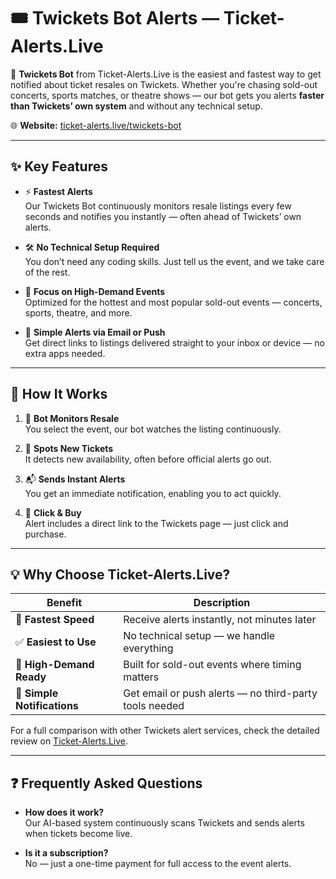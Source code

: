 # 🎟️ Twickets Bot Alerts — Ticket-Alerts.Live

🚀 **Twickets Bot** from Ticket-Alerts.Live is the easiest and fastest way to get notified about ticket resales on Twickets. Whether you're chasing sold-out concerts, sports matches, or theatre shows — our bot gets you alerts **faster than Twickets’ own system** and without any technical setup.  

🌐 **Website:** [ticket-alerts.live/twickets-bot](https://ticket-alerts.live/twickets-bot)

---

## ✨ Key Features

- ⚡ **Fastest Alerts**  
  Our Twickets Bot continuously monitors resale listings every few seconds and notifies you instantly — often ahead of Twickets’ own alerts.

- 🛠️ **No Technical Setup Required**  
  You don’t need any coding skills. Just tell us the event, and we take care of the rest.  

- 🎯 **Focus on High-Demand Events**  
  Optimized for the hottest and most popular sold-out events — concerts, sports, theatre, and more.  

- 📩 **Simple Alerts via Email or Push**  
  Get direct links to listings delivered straight to your inbox or device — no extra apps needed.  

---

## 🔎 How It Works

1. 🤖 **Bot Monitors Resale**  
   You select the event, our bot watches the listing continuously.  

2. 👀 **Spots New Tickets**  
   It detects new availability, often before official alerts go out.  

3. 📬 **Sends Instant Alerts**  
   You get an immediate notification, enabling you to act quickly.  

4. 🏃 **Click & Buy**  
   Alert includes a direct link to the Twickets page — just click and purchase.  

---

## 💡 Why Choose Ticket-Alerts.Live?

| Benefit                | Description                                             |
|------------------------|---------------------------------------------------------|
| 🚀 **Fastest Speed**      | Receive alerts instantly, not minutes later             |
| ✅ **Easiest to Use**     | No technical setup — we handle everything               |
| 🎯 **High-Demand Ready**  | Built for sold-out events where timing matters          |
| 📩 **Simple Notifications** | Get email or push alerts — no third-party tools needed |

For a full comparison with other Twickets alert services, check the detailed review on [Ticket-Alerts.Live]([https://ticket-alerts.live/twickets-bot](https://ticket-alerts.live/blog/review-of-twickets-bots)).

---

## ❓ Frequently Asked Questions

- **How does it work?**  
  Our AI-based system continuously scans Twickets and sends alerts when tickets become live.  

- **Is it a subscription?**  
  No — just a one-time payment for full access to the event alerts.
